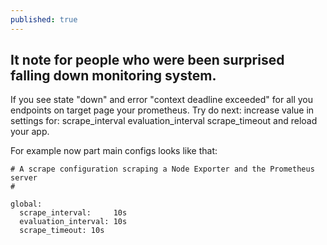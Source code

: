 ```yaml
---
published: true
---
```

## It note for people who were been surprised falling down monitoring system.

If you see state "down" and error "context deadline exceeded" for all you endpoints on target page your prometheus.
Try do next: increase value in settings for:
scrape_interval
evaluation_interval
scrape_timeout
and reload your app.

For example now part main configs looks like that:

```
# A scrape configuration scraping a Node Exporter and the Prometheus server
#

global:
  scrape_interval:     10s
  evaluation_interval: 10s
  scrape_timeout: 10s
```
